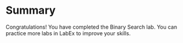 # Summary

Congratulations! You have completed the Binary Search lab. You can practice more labs in LabEx to improve your skills.
